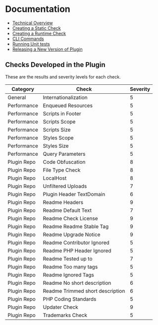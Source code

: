 # Documentation

* [Technical Overview](technical-overview.md)
* [Creating a Static Check](creating-a-static-check.md)
* [Creating a Runtime Check](creating-a-runtime-check.md)
* [CLI Commands](CLI.md)
* [Running Unit tests](running-unit-tests.md)
* [Releasing a New Version of Plugin](releasing.md)

## Checks Developed in the Plugin

These are the results and severity levels for each check.

| Category | Check | Severity |
| -------- | ------- | ------- |
| General | Internationalization | 5 |
| Performance | Enqueued Resources | 5 |
| Performance | Scripts in Footer | 5 |
| Performance | Scripts Scope | 5 |
| Performance | Scripts Size | 5 |
| Performance | Styles Scope | 5 |
| Performance | Styles Size | 5 |
| Performance | Query Parameters | 5 |
| Plugin Repo | Code Obfuscation | 8 |
| Plugin Repo | File Type Check | 8 |
| Plugin Repo | LocalHost | 8 |
| Plugin Repo | Unfiltered Uploads | 7 |
| Plugin Repo | Plugin Header TextDomain | 6 |
| Plugin Repo | Readme Headers | 9 |
| Plugin Repo | Readme Default Text | 7 |
| Plugin Repo | Readme Check License | 9 |
| Plugin Repo | Readme Readme Stable Tag | 9 |
| Plugin Repo | Readme Upgrade Notice | 9 |
| Plugin Repo | Readme Contributor Ignored | 5 |
| Plugin Repo | Readme PHP Header Ignored | 5 |
| Plugin Repo | Readme Tested up to | 7 |
| Plugin Repo | Readme Too many tags | 5 |
| Plugin Repo | Readme Ignored Tags | 5 |
| Plugin Repo | Readme No short description | 6 |
| Plugin Repo | Readme Trimmed short description | 6 |
| Plugin Repo | PHP Coding Standards | 5 |
| Plugin Repo | Updater Check | 9 |
| Plugin Repo | Trademarks Check | 5 |
